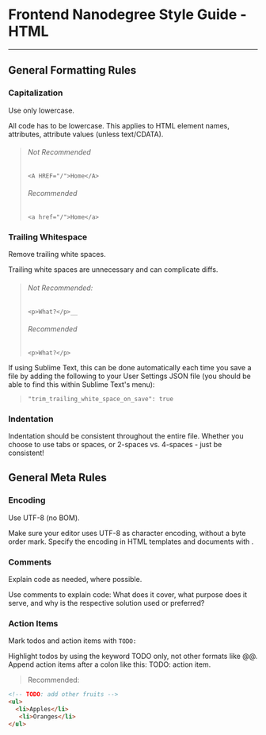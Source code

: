 # Frontend Nanodegree Style Guide - HTML
---
## General Formatting Rules

### Capitalization
Use only lowercase.

All code has to be lowercase. This applies to HTML element names, attributes, attribute values (unless text/CDATA).

> ###### Not Recommended
>
>`<A HREF="/">Home</A>`
>
> ###### Recommended
>
>`<a href="/">Home</a>`

### Trailing Whitespace
Remove trailing white spaces.

Trailing white spaces are unnecessary and can complicate diffs.

> ###### Not Recommended:
> 
>`<p>What?</p>__`
>
> ###### Recommended
>
>`<p>What?</p>`

If using Sublime Text, this can be done automatically each time you save a file by adding the following to your User Settings JSON file (you should be able to find this within Sublime Text's menu):

>
>`"trim_trailing_white_space_on_save": true`

### Indentation
Indentation should be consistent throughout the entire file. Whether you choose to use tabs or spaces, or 2-spaces vs. 4-spaces - just be consistent!

## General Meta Rules
###  Encoding
Use UTF-8 (no BOM).

Make sure your editor uses UTF-8 as character encoding, without a byte order mark. Specify the encoding in HTML templates and documents with <meta charset="utf-8">.

### Comments
Explain code as needed, where possible.

Use comments to explain code: What does it cover, what purpose does it serve, and why is the respective solution used or preferred?

### Action Items
Mark todos and action items with `TODO:`

Highlight todos by using the keyword TODO only, not other formats like @@. Append action items after a colon like this: TODO: action item.

> Recommended:
```html
<!-- TODO: add other fruits -->
<ul>
  <li>Apples</li>
   <li>Oranges</li>
</ul>
```

